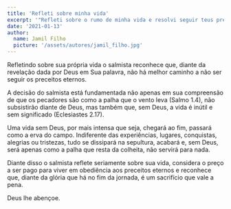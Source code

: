 ```yaml
---
title: 'Refleti sobre minha vida'
excerpt: '"Refleti sobre o rumo de minha vida e resolvi seguir teus preceitos." (Salmo 119.59)'
date: '2021-01-13'
author:
  name: Jamil Filho
  picture: '/assets/autores/jamil_filho.jpg'
---
```


Refletindo sobre sua própria vida o salmista reconhece que, diante da revelação dada por Deus em Sua palavra, não há melhor caminho a não ser seguir os preceitos eternos.

A decisão do salmista está fundamentada não apenas em sua compreensão de que os pecadores são como a palha que o vento leva (Salmo 1.4), não subsistirão diante de Deus, mas também que, sem Deus, a vida é inútil e sem significado (Eclesiastes 2.17).

Uma vida sem Deus, por mais intensa que seja, chegará ao fim, passará como a erva do campo. Indiferente das experiências, lugares, conquistas, alegrias ou tristezas, tudo se dissipará na sepultura, acabará e, sem Deus, será apenas como a palha que resta da colheita, não servirá para nada.

Diante disso o salmista reflete seriamente sobre sua vida, considera o preço a ser pago para viver em obediência aos preceitos eternos e reconhece que, diante da glória que há no fim da jornada, é um sacrifício que vale a pena.

Deus lhe abençoe.
